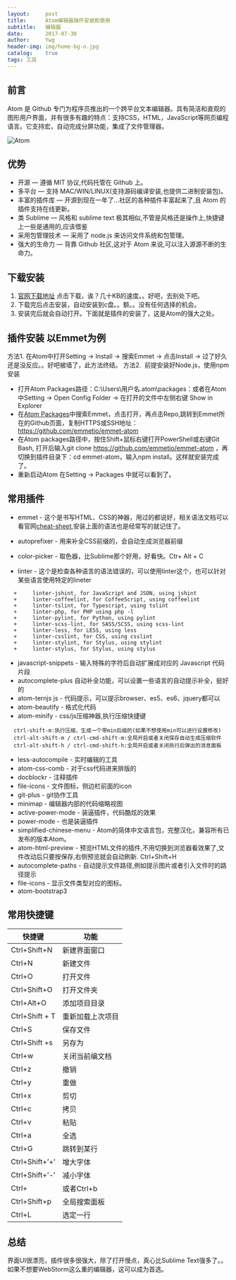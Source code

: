 ```yaml
---
layout:     post
title:      Atom编辑器插件安装和使用
subtitle:   编辑器
date:       2017-07-30
author:     Ywg
header-img: img/home-bg-o.jpg
catalog:    true
tags: 工具
---
```


## 前言
Atom 是 Github 专门为程序员推出的一个跨平台文本编辑器。具有简洁和直观的图形用户界面，并有很多有趣的特点：支持CSS，HTML，JavaScript等网页编程语言。它支持宏，自动完成分屏功能，集成了文件管理器。

![Atom](https://box.kancloud.cn/f3a17b39d77138d7b997655dce992820_1361x766.png)

## 优势
- 开源 — 遵循 MIT 协议,代码托管在 Github 上。
- 多平台 — 支持 MAC/WIN/LINUX(支持源码编译安装,也提供二进制安装包)。
- 丰富的插件库 — 开源到现在一年了…社区的各种插件丰富起来了,且 Atom 的插件支持在线更新。
- 类 Sublime — 风格和 sublime text 极其相似,不管是风格还是操作上,快捷键上一些是通用的,应该借鉴
- 采用包管理技术 — 采用了 node.js 来访问文件系统和包管理。
- 强大的生命力 — 背靠 Github 社区,这对于 Atom 来说,可以注入源源不断的生命力。

## 下载安装
1. [官网下载地址](https://atom.io)
点击下载，诶？几十KB的速度。。好吧，去别处下吧。
2. 下载完后点击安装，自动安装到c盘。。额。。没有任何选择的机会。
3. 安装完后就会自动打开。下面就是插件的安装了，这是Atom的强大之处。

## 插件安装 以Emmet为例
方法1. 在Atom中打开Setting -> Install -> 搜索Emmet -> 点击Install -> 过了好久还是没反应。。好吧被墙了，此方法终结。
方法2.  前提安装好Node.js，使用npm安装
- 打开Atom Packages路径：C:\Users\用户名\.atom\packages：或者在Atom中Setting -> Open Config Folder -> 在打开的文件中左侧右键 Show in Explorer
- 在[Atom Packages](https://atom.io/packages)中搜索Emmet，点击打开，再点击Repo,跳转到Emmet所在的Github页面，复制HTTPS或SSH地址：https://github.com/emmetio/emmet-atom
- 在Atom packages路径中，按住Shift+鼠标右键打开PowerShell或右键Git Bash, 打开后输入git clone https://github.com/emmetio/emmet-atom ，再切换到插件目录下：cd emmet-atom，输入npm install。这样就安装完成了。 
- 重新启动Atom 在Setting -> Packages 中就可以看到了。

## 常用插件

- emmet - 这个是书写HTML、CSS的神器，用过的都说好，相关语法文档可以看官网[cheat-sheet](https://docs.emmet.io/cheat-sheet),安装上面的语法也是经常写的就记住了。

- autoprefixer - 用来补全CSS前缀的，会自动生成浏览器前缀
- color-picker - 取色器，比Sublime那个好用，好看快。Ctr+ Alt + C 
- linter - 这个是检查各种语言的语法错误的，可以使用linter这个，也可以针对某些语言使用特定的lineter
``` 
  +     linter-jshint, for JavaScript and JSON, using jshint
  +     linter-coffeelint, for CoffeeScript, using coffeelint
  +     linter-tslint, for Typescript, using tslint
  +     linter-php, for PHP using php -l
  +     linter-pylint, for Python, using pylint
  +     linter-scss-lint, for SASS/SCSS, using scss-lint
  +     linter-less, for LESS, using less
  +     linter-csslint, for CSS, using csslint
  +     linter-stylint, for Stylus, using stylint
  +     linter-stylus, for Stylus, using stylus
``` 
- javascript-snippets - 输入特殊的字符后自动扩展成对应的 Javascript 代码片段
- autocomplete-plus 自动补全功能，可以设置一些语言的自动提示补全，挺好的
- atom-ternjs js - 代码提示，可以提示browser、es5、es6、jquery都可以
- atom-beautify - 格式化代码
- atom-minify - css/js压缩神器,执行压缩快捷键
```
  ctrl-shift-m:执行压缩，生成一个带min后缀的(如果不想使用min可以进行设置修改)
  ctrl-alt-shift-m / ctrl-cmd-shift-m:全局开启或者关闭保存自动生成压缩软件
  ctrl-alt-shift-h / ctrl-cmd-shift-h:全局开启或者关闭执行后弹出的消息面板
```
- less-autocompile - 实时编辑的工具
- atom-css-comb - 对于css代码进来排版的
- docblockr - 注释插件
- file-icons - 文件图标，侧边栏前面的icon
- git-plus -  git协作工具
- minimap - 编辑器内部的代码缩略视图
- active-power-mode - 装逼插件，代码酷炫的效果
- power-mode - 也是装逼插件
- simplified-chinese-menu - Atom的简体中文语言包，完整汉化，兼容所有已发布的版本Atom。
- atom-html-preview - 预览HTML文件的插件,不用切换到浏览器看效果了,文件改动后只要按保存,右侧预览就会自动刷新. Ctrl+Shift+H
- autocomplete-paths - 自动提示文件路径,例如提示图片或者引入文件时的路径提示
- file-icons - 显示文件类型对应的图标。
- atom-bootstrap3

## 常用快捷键
快捷键 | 功能
------------ | -------------
Ctrl+Shift+N | 新建界面窗口
Ctrl+N | 新建文件
Ctrl+O | 打开文件
Ctrl+Shift+O | 打开文件夹
Ctrl+Alt+O | 添加项目目录
Ctrl+Shift + T | 重新加载上次项目
Ctrl+S | 保存文件
Ctrl+Shift +s | 另存为
Ctrl+w | 关闭当前编文档
Ctrl+z | 撤销
Ctrl+y | 重做
Ctrl+x | 剪切
Ctrl+c | 拷贝
Ctrl+v | 粘贴
Ctrl+a | 全选
Ctrl+G | 跳转到某行
Ctrl+Shift+’+’ | 增大字体
Ctrl+Shift+’-’ | 减小字体
Ctrl+|或者Ctrl+b | 展示隐藏目录树
Ctrl+Shift+p | 全局搜索面板
Ctrl+L | 选定一行

## 总结
界面UI很漂亮，插件很多很强大，除了打开慢点，真心比Sublime Text强多了。。如果不想要WebStorm这么重的编辑器，这可以成为首选。

